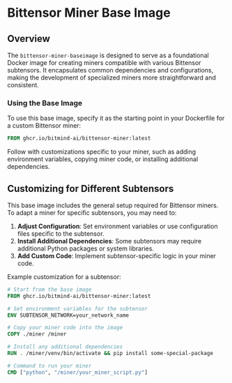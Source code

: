 # Bittensor Miner Base Image

## Overview

The `bittensor-miner-baseimage` is designed to serve as a foundational Docker image for creating miners compatible with various Bittensor subtensors. It encapsulates common dependencies and configurations, making the development of specialized miners more straightforward and consistent.

### Using the Base Image

To use this base image, specify it as the starting point in your Dockerfile for a custom Bittensor miner:

```Dockerfile
FROM ghcr.io/bitmind-ai/bittensor-miner:latest
```

Follow with customizations specific to your miner, such as adding environment variables, copying miner code, or installing additional dependencies.

## Customizing for Different Subtensors

This base image includes the general setup required for Bittensor miners. To adapt a miner for specific subtensors, you may need to:

1. **Adjust Configuration**: Set environment variables or use configuration files specific to the subtensor.
2. **Install Additional Dependencies**: Some subtensors may require additional Python packages or system libraries.
3. **Add Custom Code**: Implement subtensor-specific logic in your miner code.

Example customization for a subtensor:

```Dockerfile
# Start from the base image
FROM ghcr.io/bitmind-ai/bittensor-miner:latest

# Set environment variables for the subtensor
ENV SUBTENSOR_NETWORK=your_network_name

# Copy your miner code into the image
COPY ./miner /miner

# Install any additional dependencies
RUN . /miner/venv/bin/activate && pip install some-special-package

# Command to run your miner
CMD ["python", "/miner/your_miner_script.py"]
```